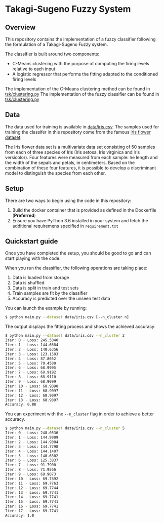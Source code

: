# Takagi-Sugeno Fuzzy System

## Overview

This repository contains the implementation of a fuzzy classifier following the formulation of a Takagi-Sugeno Fuzzy system.

The classifier is built around two components:
* C-Means clustering with the purpose of computing the firing levels relative to each input
* A logistic regressor that performs the fitting adapted to the conditioned firing levels

The implementation of the C-Means clustering method can be found in [tsk/clustering.py](tsk/clustering.py)
The implementation of the fuzzy classifier can be found in [tsk/clustering.py](tsk/classifier.py)

## Data

The data used for training is available in [data/iris.csv](data/iris.csv). The samples used for training the classifer
in this repository come from the famous [Iris flower dataset](https://en.wikipedia.org/wiki/Iris_flower_data_set).

The Iris flower data set is a multivariate data set consisting of 50 samples from each of three species of Iris 
(Iris setosa, Iris virginica and Iris versicolor). Four features were measured from each sample: he length and the width
 of the sepals and petals, in centimeters. Based on the combination of these four features, it is possible to develop a 
 discriminant model to distinguish the species from each other.

## Setup

There are two ways to begin using the code in this repository:

1. Build the docker container that is provided as defined in the Dockerfile (**Preferred**)
2. Ensure you have PyThon 3.6 installed in your system and fetch the additional requiremens specified in ``requirement.txt``


## Quickstart guide 

Once you have completed the setup, you should be good to go and can start playing with the code.

When you run the classifier, the following operations are taking place:

1. Data is loaded from storage
2. Data is shuffled
3. Data is split in train and test sets
4. Train samples are fit by the classifier
5. Accuracy is predicted over the unseen test data

You can launch the example by running:

```bash
$ python main.py --dataset data/iris.csv [--n_cluster n] 
```

The output displays the fitting process and shows the achieved accuracy:

```bash
$ python main.py --dataset data/iris.csv --n_cluster 2
Iter: 0 - Loss: 245.5040
Iter: 1 - Loss: 144.6684
Iter: 2 - Loss: 140.6356
Iter: 3 - Loss: 123.1583
Iter: 4 - Loss: 87.8052
Iter: 5 - Loss: 70.4500
Iter: 6 - Loss: 68.9995
Iter: 7 - Loss: 68.9192
Iter: 8 - Loss: 68.9110
Iter: 9 - Loss: 68.9099
Iter: 10 - Loss: 68.9098
Iter: 11 - Loss: 68.9097
Iter: 12 - Loss: 68.9097
Iter: 13 - Loss: 68.9097
Accuracy: 0.88
```

You can experiment with the ``--n_cluster`` flag in order to achieve a better accuracy.

```bash
$ python main.py --dataset data/iris.csv --n_cluster 5
Iter: 0 - Loss: 248.0536
Iter: 1 - Loss: 144.9909
Iter: 2 - Loss: 144.9004
Iter: 3 - Loss: 144.7798
Iter: 4 - Loss: 144.1407
Iter: 5 - Loss: 140.6302
Iter: 6 - Loss: 125.3837
Iter: 7 - Loss: 91.7900
Iter: 8 - Loss: 71.9566
Iter: 9 - Loss: 69.9073
Iter: 10 - Loss: 69.7892
Iter: 11 - Loss: 69.7763
Iter: 12 - Loss: 69.7744
Iter: 13 - Loss: 69.7741
Iter: 14 - Loss: 69.7741
Iter: 15 - Loss: 69.7741
Iter: 16 - Loss: 69.7741
Iter: 17 - Loss: 69.7741
Accuracy: 1.0
```